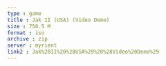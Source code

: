 ```yaml
---
type : game
title : Jak II (USA) (Video Demo)
size : 750.5 M
format : iso
archive : zip
server : myrient
link2 : Jak%20II%20%28USA%29%20%28Video%20Demo%29
---
```

